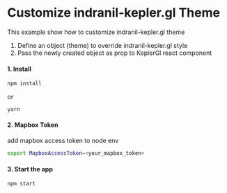 # Customize indranil-kepler.gl Theme

This example show how to customize indranil-kepler.gl theme

1. Define an object (theme) to override indranil-kepler.gl style
2. Pass the newly created object as prop to KeplerGl react component

#### 1. Install

```sh
npm install
```

or

```sh
yarn
```

#### 2. Mapbox Token

add mapbox access token to node env

```sh
export MapboxAccessToken=<your_mapbox_token>
```

#### 3. Start the app

```sh
npm start
```
